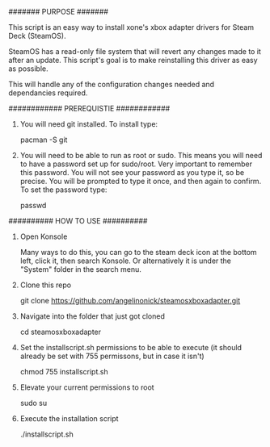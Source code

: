 #######
PURPOSE
#######


This script is an easy way to install xone's xbox adapter drivers for Steam Deck (SteamOS). 


SteamOS has a read-only file system that will revert any changes made to it after an update. This script's goal is to make reinstalling this driver as easy as possible.


This will handle any of the configuration changes needed and dependancies required.


############
PREREQUISTIE
############


1. You will need git installed. To install type:

    pacman -S git


2. You will need to be able to run as root or sudo. This means you will need to have a password set up for sudo/root. Very important to remember this password. You will not see your password as you type it, so be precise. You will be prompted to type it once, and then again to confirm. To set the password type:

    passwd



##########
HOW TO USE
##########


1. Open Konsole
    
    
    Many ways to do this, you can go to the steam deck icon at the bottom left, click it, then search Konsole. Or alternatively it is under the "System" folder in the search menu.
    
    
2. Clone this repo


    git clone https://github.com/angelinonick/steamosxboxadapter.git


3. Navigate into the folder that just got cloned


    cd steamosxboxadapter


4. Set the installscript.sh permissions to be able to execute (it should already be set with 755 permissons, but in case it isn't)


    chmod 755 installscript.sh


5. Elevate your current permissions to root


    sudo su 
    
    
6. Execute the installation script
    
    
    ./installscript.sh
